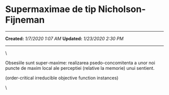 Supermaximae de tip Nicholson-Fijneman
======================================

  -------------- ---------------------
  **Created:**   *1/7/2020 1:07 AM*
  **Updated:**   *1/23/2020 2:30 PM*
  -------------- ---------------------

\

Obsesiile sunt super-maxime: realizarea psedo-concomitenta a unor noi
puncte de maxim local ale perceptiei (relative la memorie) unui
sentient.

(order-critical irreducible objective function instances)

\

 
